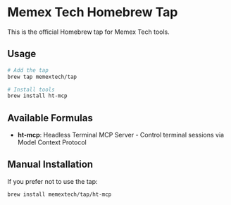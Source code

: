 # Memex Tech Homebrew Tap

This is the official Homebrew tap for Memex Tech tools.

## Usage

```bash
# Add the tap
brew tap memextech/tap

# Install tools
brew install ht-mcp
```

## Available Formulas

- **ht-mcp**: Headless Terminal MCP Server - Control terminal sessions via Model Context Protocol

## Manual Installation

If you prefer not to use the tap:

```bash
brew install memextech/tap/ht-mcp
```
